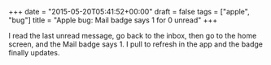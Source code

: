+++
date = "2015-05-20T05:41:52+00:00"
draft = false
tags = ["apple", "bug"]
title = "Apple bug: Mail badge says 1 for 0 unread"
+++
<p>I read the last unread message, go back to the inbox, then go to the home screen, and the Mail badge says 1. I pull to refresh in the app and the badge finally updates.</p>
